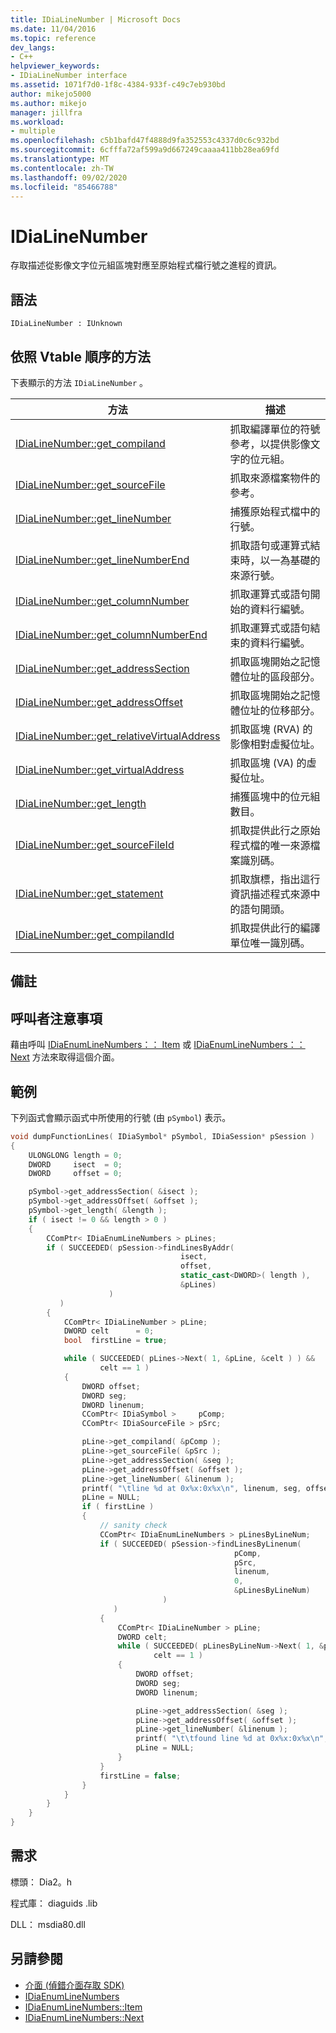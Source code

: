 ```yaml
---
title: IDiaLineNumber | Microsoft Docs
ms.date: 11/04/2016
ms.topic: reference
dev_langs:
- C++
helpviewer_keywords:
- IDiaLineNumber interface
ms.assetid: 1071f7d0-1f8c-4384-933f-c49c7eb930bd
author: mikejo5000
ms.author: mikejo
manager: jillfra
ms.workload:
- multiple
ms.openlocfilehash: c5b1bafd47f4888d9fa352553c4337d0c6c932bd
ms.sourcegitcommit: 6cfffa72af599a9d667249caaaa411bb28ea69fd
ms.translationtype: MT
ms.contentlocale: zh-TW
ms.lasthandoff: 09/02/2020
ms.locfileid: "85466788"
---
```

# <a name="idialinenumber"></a>IDiaLineNumber
存取描述從影像文字位元組區塊對應至原始程式檔行號之進程的資訊。

## <a name="syntax"></a>語法

```
IDiaLineNumber : IUnknown
```

## <a name="methods-in-vtable-order"></a>依照 Vtable 順序的方法
下表顯示的方法 `IDiaLineNumber` 。

|方法|描述|
|------------|-----------------|
|[IDiaLineNumber::get_compiland](../../debugger/debug-interface-access/idialinenumber-get-compiland.md)|抓取編譯單位的符號參考，以提供影像文字的位元組。|
|[IDiaLineNumber::get_sourceFile](../../debugger/debug-interface-access/idialinenumber-get-sourcefile.md)|抓取來源檔案物件的參考。|
|[IDiaLineNumber::get_lineNumber](../../debugger/debug-interface-access/idialinenumber-get-linenumber.md)|捕獲原始程式檔中的行號。|
|[IDiaLineNumber::get_lineNumberEnd](../../debugger/debug-interface-access/idialinenumber-get-linenumberend.md)|抓取語句或運算式結束時，以一為基礎的來源行號。|
|[IDiaLineNumber::get_columnNumber](../../debugger/debug-interface-access/idialinenumber-get-columnnumber.md)|抓取運算式或語句開始的資料行編號。|
|[IDiaLineNumber::get_columnNumberEnd](../../debugger/debug-interface-access/idialinenumber-get-columnnumberend.md)|抓取運算式或語句結束的資料行編號。|
|[IDiaLineNumber::get_addressSection](../../debugger/debug-interface-access/idialinenumber-get-addresssection.md)|抓取區塊開始之記憶體位址的區段部分。|
|[IDiaLineNumber::get_addressOffset](../../debugger/debug-interface-access/idialinenumber-get-addressoffset.md)|抓取區塊開始之記憶體位址的位移部分。|
|[IDiaLineNumber::get_relativeVirtualAddress](../../debugger/debug-interface-access/idialinenumber-get-relativevirtualaddress.md)|抓取區塊 (RVA) 的影像相對虛擬位址。|
|[IDiaLineNumber::get_virtualAddress](../../debugger/debug-interface-access/idialinenumber-get-virtualaddress.md)|抓取區塊 (VA) 的虛擬位址。|
|[IDiaLineNumber::get_length](../../debugger/debug-interface-access/idialinenumber-get-length.md)|捕獲區塊中的位元組數目。|
|[IDiaLineNumber::get_sourceFileId](../../debugger/debug-interface-access/idialinenumber-get-sourcefileid.md)|抓取提供此行之原始程式檔的唯一來源檔案識別碼。|
|[IDiaLineNumber::get_statement](../../debugger/debug-interface-access/idialinenumber-get-statement.md)|抓取旗標，指出這行資訊描述程式來源中的語句開頭。|
|[IDiaLineNumber::get_compilandId](../../debugger/debug-interface-access/idialinenumber-get-compilandid.md)|抓取提供此行的編譯單位唯一識別碼。|

## <a name="remarks"></a>備註

## <a name="notes-for-callers"></a>呼叫者注意事項
藉由呼叫 [IDiaEnumLineNumbers：： Item](../../debugger/debug-interface-access/idiaenumlinenumbers-item.md) 或 [IDiaEnumLineNumbers：： Next](../../debugger/debug-interface-access/idiaenumlinenumbers-next.md) 方法來取得這個介面。

## <a name="example"></a>範例
下列函式會顯示函式中所使用的行號 (由 `pSymbol`) 表示。

```C++
void dumpFunctionLines( IDiaSymbol* pSymbol, IDiaSession* pSession )
{
    ULONGLONG length = 0;
    DWORD     isect  = 0;
    DWORD     offset = 0;

    pSymbol->get_addressSection( &isect );
    pSymbol->get_addressOffset( &offset );
    pSymbol->get_length( &length );
    if ( isect != 0 && length > 0 )
    {
        CComPtr< IDiaEnumLineNumbers > pLines;
        if ( SUCCEEDED( pSession->findLinesByAddr(
                                      isect,
                                      offset,
                                      static_cast<DWORD>( length ),
                                      &pLines)
                      )
           )
        {
            CComPtr< IDiaLineNumber > pLine;
            DWORD celt      = 0;
            bool  firstLine = true;

            while ( SUCCEEDED( pLines->Next( 1, &pLine, &celt ) ) &&
                    celt == 1 )
            {
                DWORD offset;
                DWORD seg;
                DWORD linenum;
                CComPtr< IDiaSymbol >     pComp;
                CComPtr< IDiaSourceFile > pSrc;

                pLine->get_compiland( &pComp );
                pLine->get_sourceFile( &pSrc );
                pLine->get_addressSection( &seg );
                pLine->get_addressOffset( &offset );
                pLine->get_lineNumber( &linenum );
                printf( "\tline %d at 0x%x:0x%x\n", linenum, seg, offset );
                pLine = NULL;
                if ( firstLine )
                {
                    // sanity check
                    CComPtr< IDiaEnumLineNumbers > pLinesByLineNum;
                    if ( SUCCEEDED( pSession->findLinesByLinenum(
                                                  pComp,
                                                  pSrc,
                                                  linenum,
                                                  0,
                                                  &pLinesByLineNum)
                                  )
                       )
                    {
                        CComPtr< IDiaLineNumber > pLine;
                        DWORD celt;
                        while ( SUCCEEDED( pLinesByLineNum->Next( 1, &pLine, &celt ) ) &&
                                celt == 1 )
                        {
                            DWORD offset;
                            DWORD seg;
                            DWORD linenum;

                            pLine->get_addressSection( &seg );
                            pLine->get_addressOffset( &offset );
                            pLine->get_lineNumber( &linenum );
                            printf( "\t\tfound line %d at 0x%x:0x%x\n", linenum, seg, offset );
                            pLine = NULL;
                        }
                    }
                    firstLine = false;
                }
            }
        }
    }
}
```

## <a name="requirements"></a>需求
標頭： Dia2。h

程式庫： diaguids .lib

DLL： msdia80.dll

## <a name="see-also"></a>另請參閱
- [介面 (偵錯介面存取 SDK)](../../debugger/debug-interface-access/interfaces-debug-interface-access-sdk.md)
- [IDiaEnumLineNumbers](../../debugger/debug-interface-access/idiaenumlinenumbers.md)
- [IDiaEnumLineNumbers::Item](../../debugger/debug-interface-access/idiaenumlinenumbers-item.md)
- [IDiaEnumLineNumbers::Next](../../debugger/debug-interface-access/idiaenumlinenumbers-next.md)
